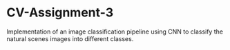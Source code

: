 # CV-Assignment-3
Implementation of an image classification pipeline using CNN to classify the natural scenes images into different classes. 
